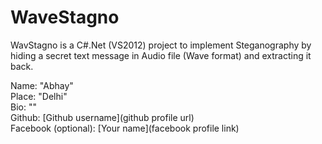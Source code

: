 WaveStagno
==========

WavStagno is a C#.Net (VS2012) project to implement Steganography by hiding a secret text message in Audio file (Wave format) and extracting it back.

Name: "Abhay"  
Place: "Delhi"  
Bio: ""  
Github: [Github username](github profile url)  
Facebook (optional): [Your name](facebook profile link) 
